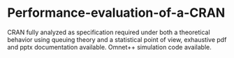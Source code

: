 # Performance-evaluation-of-a-CRAN
CRAN fully analyzed as specification required under both a theoretical behavior using queuing theory and a statistical point of view,  exhaustive pdf and pptx documentation available.
Omnet++ simulation code available.
